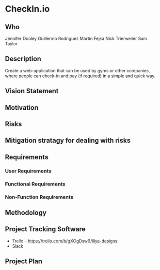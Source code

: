 # CheckIn.io
## Who
Jennifer Dooley
Guillermo Rodriguez
Martin Fejka
Nick Trierweiler
Sam Taylor
## Description
Create a web-application that can be used by gyms or other companies, where people can check-in and pay (if required) in a simple and quick way.
## Vision Statement
## Motivation
## Risks
## Mitigation stratagy for dealing with risks
## Requirements
### User Requirements
### Functional Requirements
### Non-Function Requirements
## Methodology
## Project Tracking Software
+ Trello - https://trello.com/b/gXOgDsw9/illya-designs
+ Slack

## Project Plan